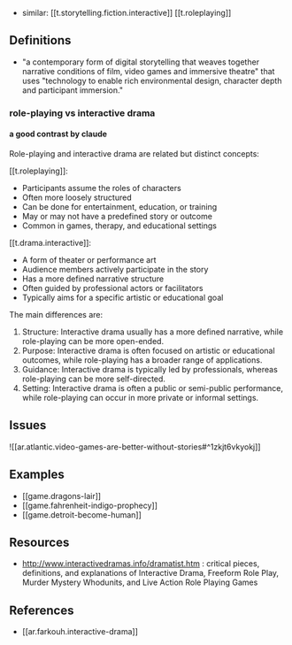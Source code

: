 
- similar: [[t.storytelling.fiction.interactive]] [[t.roleplaying]]

## Definitions

- "a contemporary form of digital storytelling that weaves together narrative conditions of film, video games and immersive theatre" that uses "technology to enable rich environmental design, character depth and participant immersion."

### role-playing vs interactive drama

#### a good contrast by claude

Role-playing and interactive drama are related but distinct concepts:

[[t.roleplaying]]:
- Participants assume the roles of characters
- Often more loosely structured
- Can be done for entertainment, education, or training
- May or may not have a predefined story or outcome
- Common in games, therapy, and educational settings

[[t.drama.interactive]]:
- A form of theater or performance art
- Audience members actively participate in the story
- Has a more defined narrative structure
- Often guided by professional actors or facilitators
- Typically aims for a specific artistic or educational goal

The main differences are:
1. Structure: Interactive drama usually has a more defined narrative, while role-playing can be more open-ended.
2. Purpose: Interactive drama is often focused on artistic or educational outcomes, while role-playing has a broader range of applications.
3. Guidance: Interactive drama is typically led by professionals, whereas role-playing can be more self-directed.
4. Setting: Interactive drama is often a public or semi-public performance, while role-playing can occur in more private or informal settings.


## Issues

![[ar.atlantic.video-games-are-better-without-stories#^1zkjt6vkyokj]]

## Examples

- [[game.dragons-lair]]
- [[game.fahrenheit-indigo-prophecy]]
- [[game.detroit-become-human]]

## Resources

- http://www.interactivedramas.info/dramatist.htm : critical pieces, definitions, and explanations of Interactive Drama, Freeform Role Play, Murder Mystery Whodunits, and Live Action Role Playing Games

## References

- [[ar.farkouh.interactive-drama]]
